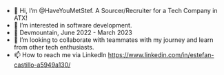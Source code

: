 - 👋 Hi, I’m @HaveYouMetStef. A Sourcer/Recruiter for a Tech Company in ATX!
- 👀 I’m interested in software development.
- 🌱 Devmountain, June 2022 - March 2023
- 💞️ I’m looking to collaborate with teammates with my journey and learn from other tech enthusiasts.
- 📫 How to reach me via LinkedIn https://www.linkedin.com/in/estefan-castillo-a5949a130/
<!---
HaveYouMetStef/HaveYouMetStef is a ✨ special ✨ repository because its `README.md` (this file) appears on your GitHub profile.
You can click the Preview link to take a look at your changes.
--->
